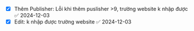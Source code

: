 - [x] Thêm Publisher: Lỗi khi thêm puslisher >9, trường website k nhập được ✅ 2024-12-03
- [x] Edit: k nhập được trường website ✅ 2024-12-03